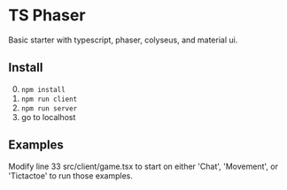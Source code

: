 # TS Phaser

Basic starter with typescript, phaser, colyseus, and material ui.

## Install

0. `npm install`
0. `npm run client`
0. `npm run server`
0. go to localhost

## Examples

Modify line 33 src/client/game.tsx to start on either 'Chat', 'Movement', or 'Tictactoe' to run those examples.
